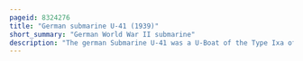 ```yaml
---
pageid: 8324276
title: "German submarine U-41 (1939)"
short_summary: "German World War II submarine"
description: "The german Submarine U-41 was a U-Boat of the Type Ixa of nazi Germany's Kriegsmarine that operated during World War Ii. During her short Career she conducted three War Patrols two as a Member of the 6th u-boat Flotilla and one as Part of the 2nd Flotilla. U-41 also sank five Enemy Vessels for a Total of 22,815 gross Register Tons ; captured two more for a Total of 2,073 Grt and damaged one other of 8,096 Grt."
---
```

